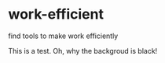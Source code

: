 work-efficient
==============

find tools to make work efficiently

This is a test. Oh, why the backgroud is black!

